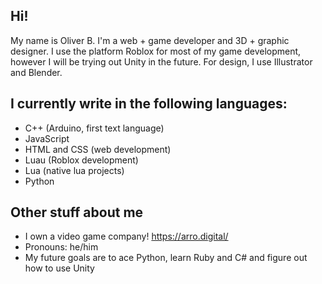 ## Hi!
My name is Oliver B. I'm a web + game developer and 3D + graphic designer. I use the platform Roblox for most of my game development, however I will be trying out Unity in the future. For design, I use Illustrator and Blender.

## I currently write in the following languages:
- C++ (Arduino, first text language)
- JavaScript
- HTML and CSS (web development)
- Luau (Roblox development)
- Lua (native lua projects)
- Python

## Other stuff about me
- I own a video game company! https://arro.digital/
- Pronouns: he/him
- My future goals are to ace Python, learn Ruby and C# and figure out how to use Unity
